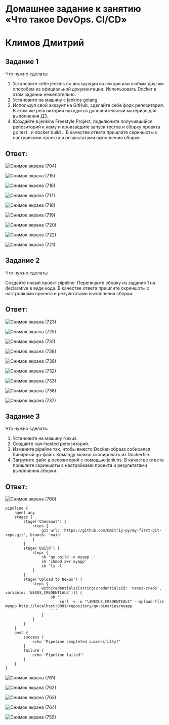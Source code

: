# Домашнее задание к занятию «Что такое DevOps. СI/СD»

# Климов Дмитрий


## Задание 1


Что нужно сделать:

1. Установите себе jenkins по инструкции из лекции или любым другим способом из официальной документации. Использовать Docker в этом задании нежелательно.
2. Установите на машину с jenkins golang.
3. Используя свой аккаунт на GitHub, сделайте себе форк репозитория. В этом же репозитории находится дополнительный материал для выполнения ДЗ.
4. lСоздайте в jenkins Freestyle Project, подключите получившийся репозиторий к нему и произведите запуск тестов и сборку проекта go test . и docker build ..
В качестве ответа пришлите скриншоты с настройками проекта и результатами выполнения сборки.



## Ответ:



![Снимок экрана (704)](https://github.com/user-attachments/assets/5a5aaad0-9a8b-4c18-a9ae-24d307fd4bad)

![Снимок экрана (715)](https://github.com/user-attachments/assets/1df73a2e-9c7e-49d7-a19a-071f8b5c0075)

![Снимок экрана (716)](https://github.com/user-attachments/assets/ef9ec9f7-a8a6-4853-84a5-ec8dd4c16352)

![Снимок экрана (717)](https://github.com/user-attachments/assets/ff2f1a58-561f-41dd-a882-0492d04ae6e9)

![Снимок экрана (718)](https://github.com/user-attachments/assets/67ee0499-dafa-4a3a-9556-350f2fccfcde)

![Снимок экрана (719)](https://github.com/user-attachments/assets/ecde1f06-509e-4f30-8ac3-2595f9d77f17)

![Снимок экрана (720)](https://github.com/user-attachments/assets/1ce716c1-2e53-499b-a2d0-f620fb8b6fad)

![Снимок экрана (722)](https://github.com/user-attachments/assets/41055f2e-8dd5-4e6b-81a3-053ed273686b)

![Снимок экрана (721)](https://github.com/user-attachments/assets/f1cb3b58-61ce-4f80-beb5-e76188c4b7a9)



## Задание 2


Что нужно сделать:

Создайте новый проект pipeline.
Перепишите сборку из задания 1 на declarative в виде кода.
В качестве ответа пришлите скриншоты с настройками проекта и результатами выполнения сборки.


## Ответ:


![Снимок экрана (723)](https://github.com/user-attachments/assets/dd74b778-005a-481a-bf33-3732fb0a4400)

![Снимок экрана (725)](https://github.com/user-attachments/assets/7dafe407-3a56-4a4e-9634-d75ca5870a26)

![Снимок экрана (731)](https://github.com/user-attachments/assets/49c42fd3-a99b-405f-a192-983fe01ef6aa)

![Снимок экрана (738)](https://github.com/user-attachments/assets/ae8f97a4-bea5-47c3-b5cb-44fea8c8be40)

![Снимок экрана (739)](https://github.com/user-attachments/assets/c6fe5c1c-898e-4716-b6b4-d26fe9b161cf)

![Снимок экрана (732)](https://github.com/user-attachments/assets/90d97db1-a1f1-4f64-ae6b-b7eb54d7c063)

![Снимок экрана (733)](https://github.com/user-attachments/assets/b3f8f1c5-4611-4e0f-96dd-0fd6e6693d90)

![Снимок экрана (736)](https://github.com/user-attachments/assets/f4413e27-f256-424b-879b-8db90b3d0dce)

![Снимок экрана (737)](https://github.com/user-attachments/assets/04001f5e-b2ab-47b2-9446-859d0aeb278c)


## Задание 3
Что нужно сделать:

1. Установите на машину Nexus.
2. Создайте raw-hosted репозиторий.
3. Измените pipeline так, чтобы вместо Docker-образа собирался бинарный go-файл. Команду можно скопировать из Dockerfile.
4. Загрузите файл в репозиторий с помощью jenkins.
В качестве ответа пришлите скриншоты с настройками проекта и результатами выполнения сборки.


## Ответ:


![Снимок экрана (760)](https://github.com/user-attachments/assets/f3958b2f-a43b-41e8-a329-f60ceaa50404)

```
pipeline {
    agent any
    stages {
        stage('Checkout') {
            steps {
                git url: 'https://github.com/Dmitriy-py/my-first-git-repo.git', branch: 'main'
            }
        }
        stage('Build') {
            steps {
                sh 'go build -o myapp .'
                sh 'chmod a+r myapp'
                sh 'ls -l'
            }
        }
        stage('Upload to Nexus') {
            steps {
                withCredentials([string(credentialsId: 'nexus-creds', variable: 'NEXUS_CREDENTIALS')]) {
                    sh '''
                        curl -v -u "\$NEXUS_CREDENTIALS" --upload-file myapp http://localhost:8081/repository/go-binaries/myapp
                    '''
                }
            }
        }
    }
    post {
        success {
            echo 'Pipeline completed successfully!'
        }
        failure {
            echo 'Pipeline failed!'
        }
    }
}

```

![Снимок экрана (761)](https://github.com/user-attachments/assets/a5c18ec2-e3d3-4767-86c3-c626b65121c0)

![Снимок экрана (762)](https://github.com/user-attachments/assets/6c3fda5a-b034-4b24-9293-7cdcfd570ffd)

![Снимок экрана (763)](https://github.com/user-attachments/assets/1604e1e7-f826-40d2-81ea-c50ef7491a06)

![Снимок экрана (764)](https://github.com/user-attachments/assets/416841fa-4f3a-4a64-9371-e35bf9dd07a5)

![Снимок экрана (759)](https://github.com/user-attachments/assets/c39b10a3-ac13-494f-b708-8cb5a9917914)





